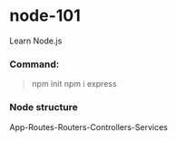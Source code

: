 # node-101
Learn Node.js

### Command:
>npm init
>npm i express

### Node structure
App-Routes-Routers-Controllers-Services
